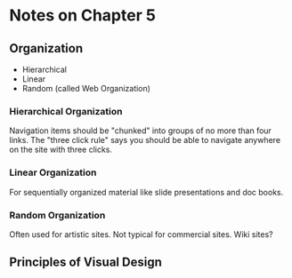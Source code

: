 # Notes on Chapter 5

## Organization

- Hierarchical
- Linear
- Random (called Web Organization)

### Hierarchical Organization

Navigation items should be "chunked" into groups of no more than four links. The "three click rule" says you should be able to navigate anywhere on the site with three clicks.

### Linear Organization

For sequentially organized material like slide presentations and doc books.

### Random Organization

Often used for artistic sites. Not typical for commercial sites. Wiki sites?

## Principles of Visual Design
